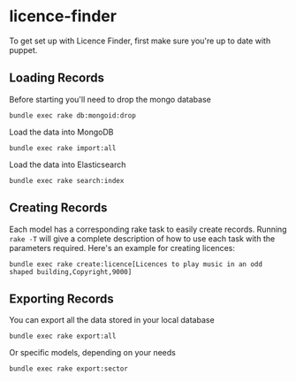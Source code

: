 # licence-finder

To get set up with Licence Finder, first make sure you're up to date
with puppet.

## Loading Records

Before starting you'll need to drop the mongo database

    bundle exec rake db:mongoid:drop

Load the data into MongoDB

    bundle exec rake import:all

Load the data into Elasticsearch

    bundle exec rake search:index

## Creating Records

Each model has a corresponding rake task to easily create records.
Running `rake -T` will give a complete description of how to use each
task with the parameters required. Here's an example for creating licences:

    bundle exec rake create:licence[Licences to play music in an odd shaped building,Copyright,9000]

## Exporting Records

You can export all the data stored in your local database

    bundle exec rake export:all

Or specific models, depending on your needs

    bundle exec rake export:sector
